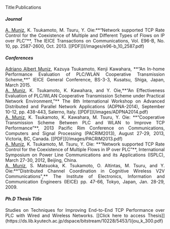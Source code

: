 Title:Publications

#### _Journal_ 
<div style="text-align:justify" markdown="0.75">
<ins>A. Muniz</ins>, K. Tsukamoto, M. Tsuru, Y. Oie:**“Network supported TCP Rate Control for the Coexistence of Multiple and Different Types of Flows on IP over PLC”**, The  IEICE Transactions on Communications, Vol. E96-B, No. 10, pp. 2587-2600, Oct. 2013. 
[[PDF]](/images/e96-b_10_2587.pdf)
</div> 


#### _Conferences_


<div style="text-align:justify" markdown="0.75">
<ins>Adriano Albert Muniz</ins>, Kazuya Tsukamoto, Kenji Kawahara, **“An In-home Performance Evaluation of PLC/WLAN Cooperative Transmission Scheme,**” IEICE General Conference, BS-3-3, Kusatsu, Shiga, Japan, March 2015.
</div>

<!---<div style="text-align-last:right" markdown="0.75"> [PDF file here](/images/C.V.pdf) </div>--->


<div style="text-align:justify" markdown="0.75">
<ins>A. Muniz</ins>, K. Tsukamoto, K. Kawahara, and Y. Oie,**“An Effectiveness Evaluation of PLC/WLAN Cooperative Transmission Scheme under Practical Network Environment,”** The 8th International Workshop on Advanced Distributed and Parallel Network Applications (ADPNA-2014), September 10-12, pp. 438-443, Salerno, Italy.
[[PDF]](/images/ADPNA2014.pdf)
</div>

<div style="text-align:justify" markdown="0.75">
<ins>A. Muniz</ins>, K. Tsukamoto, K. Kawahara, M. Tsuru, Y. Oie: **“Cooperative Transmission Scheme Between PLC and WLAN to Improve TCP Performance”**, 2013 Pacific Rim Conference on Communications, Computers and Signal Processing (PACRIM2013), August 27-29, 2013, Victoria, BC, Canada.
[[PDF]](/images/PACRIM2013.pdf)
</div>

<div style="text-align:justify" markdown="0.75">
<ins>A. Muniz</ins>, K. Tsukamoto, M. Tsuru, Y. Oie: **“Network supported TCP Rate Control for the Coexistence of Multiple Flows in IP over PLC”**, International Symposium on Power Line Communications and its Applications (ISPLC), March 27-30, 2012, Beijing, China.
</div>

<div style="text-align:justify" markdown="0.75">
<ins>A. Muniz</ins>, S. Matsuoka, K. Tsukamoto, O. Altintas, M. Tsuru, and Y. Oie:**"Distributed Channel Coordination in Cognitive Wireless V2V Communications",** The Institute of Electronics, Information and Communication Engineers (IEICE) pp. 47-66, Tokyo, Japan, Jan. 28-29, 2009.
</div>

#### _Ph.D Thesis Title_
<div style="text-align:justify" markdown="0.75">
Studies on Techniques for Improving End-to-End TCP Performance over PLC with Wired and Wireless Networks. [[Click here to access Thesis]](https://ds.lib.kyutech.ac.jp/dspace/bitstream/10228/5453/1/jou_k_300.pdf)
</div>

